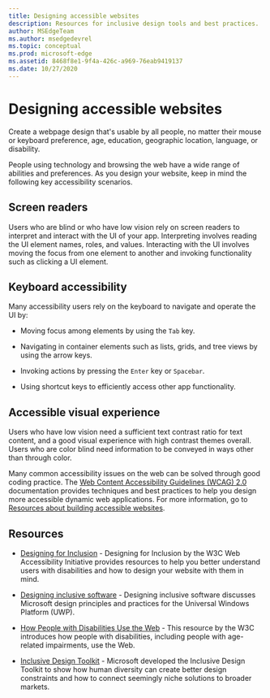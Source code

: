 ```yaml
---
title: Designing accessible websites
description: Resources for inclusive design tools and best practices.
author: MSEdgeTeam
ms.author: msedgedevrel
ms.topic: conceptual
ms.prod: microsoft-edge
ms.assetid: 8468f8e1-9f4a-426c-a969-76eab9419137
ms.date: 10/27/2020
---
```

# Designing accessible websites

<!-- summary sentence -->

Create a webpage design that's usable by all people, no matter their mouse or keyboard preference, age, education, geographic location, language, or disability.

<!-- /summary sentence -->

People using technology and browsing the web have a wide range of abilities and preferences.  As you design your website, keep in mind the following key accessibility scenarios.


<!-- ====================================================================== -->
## Screen readers

Users who are blind or who have low vision rely on screen readers to interpret and interact with the UI of your app.  Interpreting involves reading the UI element names, roles, and values.  Interacting with the UI involves moving the focus from one element to another and invoking functionality such as clicking a UI element.


<!-- ====================================================================== -->
## Keyboard accessibility

Many accessibility users rely on the keyboard to navigate and operate the UI by:

*  Moving focus among elements by using the `Tab` key.

*  Navigating in container elements such as lists, grids, and tree views by using the arrow keys.

*  Invoking actions by pressing the `Enter` key or `Spacebar`.

*  Using shortcut keys to efficiently access other app functionality.


<!-- ====================================================================== -->
## Accessible visual experience

Users who have low vision need a sufficient text contrast ratio for text content, and a good visual experience with high contrast themes overall.  Users who are color blind need information to be conveyed in ways other than through color.

Many common accessibility issues on the web can be solved through good coding practice.  The [Web Content Accessibility Guidelines (WCAG) 2.0](https://www.w3.org/TR/WCAG20) documentation provides techniques and best practices to help you design more accessible dynamic web applications.  For more information, go to [Resources about building accessible websites](build/index.md).


<!-- ====================================================================== -->
## Resources

*  [Designing for Inclusion](https://w3.org/WAI/users/Overview.html) - Designing for Inclusion by the W3C Web Accessibility Initiative provides resources to help you better understand users with disabilities and how to design your website with them in mind.

*  [Designing inclusive software](https://msdn.microsoft.com/windows/uwp/accessibility/designing-inclusive-software) - Designing inclusive software discusses Microsoft design principles and practices for the Universal Windows Platform (UWP).

*  [How People with Disabilities Use the Web](https://www.w3.org/WAI/intro/people-use-web/Overview.html) - This resource by the W3C introduces how people with disabilities, including people with age-related impairments, use the Web.

*  [Inclusive Design Toolkit](https://www.microsoft.com/design/practice#howwemake-section) - Microsoft developed the Inclusive Design Toolkit to show how human diversity can create better design constraints and how to connect seemingly niche solutions to broader markets.
